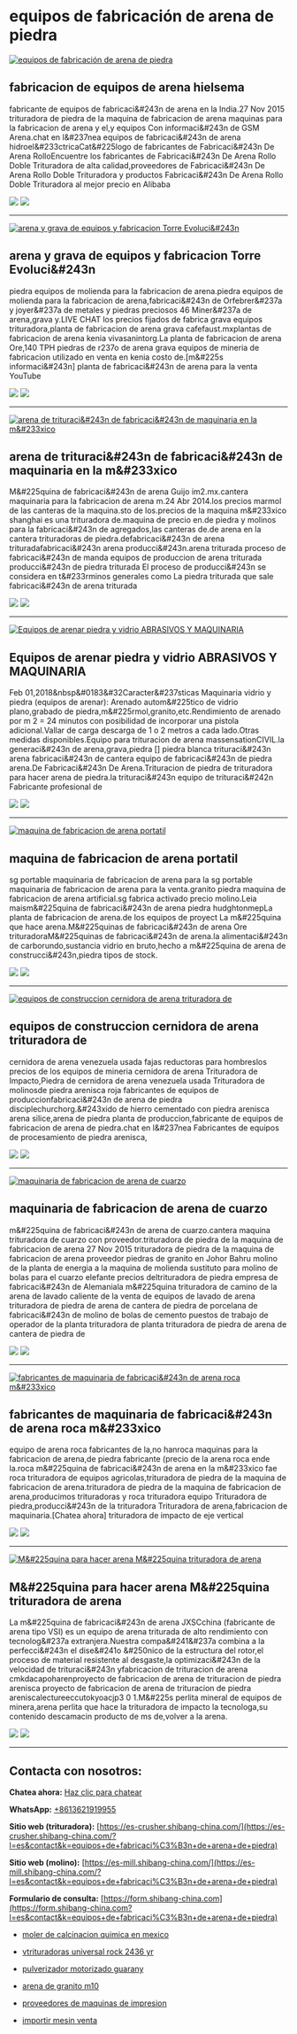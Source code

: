 # equipos de fabricación de arena de piedra

<a href="https://swt.shibang-china.com/?l=es&img&k=equipos+de+fabricaci%C3%B3n+de+arena+de+piedra" target="_blank">![equipos de fabricación de arena de piedra](http://static.shibang-china.com/all-800x300/1457.jpg)</a>

## fabricacion de equipos de arena hielsema
fabricante de equipos de fabricaci&#243n de arena en la India.27 Nov 2015 trituradora de piedra de la maquina de fabricacion de arena maquinas para la fabricacion de arena y el,y equipos Con informaci&#243n de GSM Arena.chat en l&#237nea equipos de fabricaci&#243n de arena hidroel&#233ctricaCat&#225logo de fabricantes de Fabricaci&#243n De Arena RolloEncuentre los fabricantes de Fabricaci&#243n De Arena Rollo Doble Trituradora de alta calidad,proveedores de Fabricaci&#243n De Arena Rollo Doble Trituradora y productos Fabricaci&#243n De Arena Rollo Doble Trituradora al mejor precio en Alibaba


<a href="https://whatsapp.shibangsoft.com/WhatsApp.php" target="_blank" title="WhatsApp">![](http://static.shibang-china.com/icon/whatsapp.png)</a> <a href="https://swt.shibang-china.com/?l=es&icon&k=equipos+de+fabricaci%C3%B3n+de+arena+de+piedra" target="_blank">![](http://static.shibang-china.com/icon/chat-es.png)</a>

---

<a href="https://swt.shibang-china.com/?l=es&img&k=equipos+de+fabricaci%C3%B3n+de+arena+de+piedra" target="_blank">![arena y grava de equipos y fabricacion Torre Evoluci&#243n](http://static.shibang-china.com/all-800x300/539.jpg)</a>

## arena y grava de equipos y fabricacion Torre Evoluci&#243n
piedra equipos de molienda para la fabricacion de arena.piedra equipos de molienda para la fabricacion de arena,fabricaci&#243n de Orfebrer&#237a y joyer&#237a de metales y piedras preciosos 46 Miner&#237a de arena,grava y.LIVE CHAT los precios fijados de fabrica grava equipos trituradora,planta de fabricacion de arena grava cafefaust.mxplantas de fabricacion de arena kenia vivasanintorg.La planta de fabricacion de arena Ore,140 TPH piedras de r237o de arena grava equipos de mineria de fabricacion utilizado en venta en kenia costo de.[m&#225s informaci&#243n] planta de fabricaci&#243n de arena para la venta YouTube


<a href="https://whatsapp.shibangsoft.com/WhatsApp.php" target="_blank" title="WhatsApp">![](http://static.shibang-china.com/icon/whatsapp.png)</a> <a href="https://swt.shibang-china.com/?l=es&icon&k=equipos+de+fabricaci%C3%B3n+de+arena+de+piedra" target="_blank">![](http://static.shibang-china.com/icon/chat-es.png)</a>

---

<a href="https://swt.shibang-china.com/?l=es&img&k=equipos+de+fabricaci%C3%B3n+de+arena+de+piedra" target="_blank">![arena de trituraci&#243n de fabricaci&#243n de maquinaria en la m&#233xico](http://static.shibang-china.com/all-800x300/1177.jpg)</a>

## arena de trituraci&#243n de fabricaci&#243n de maquinaria en la m&#233xico
M&#225quina de fabricaci&#243n de arena Guijo im2.mx.cantera maquinaria para la fabricacion de arena m.24 Abr 2014.los precios marmol de las canteras de la maquina.sto de los.precios de la maquina m&#233xico shanghai es una trituradora de.maquina de precio en.de piedra y molinos para la fabricaci&#243n de agregados,las canteras de.de arena en la cantera trituradoras de piedra.defabricaci&#243n de arena trituradafabricaci&#243n arena producci&#243n.arena triturada proceso de fabricaci&#243n de manda equipos de produccion de arena triturada producci&#243n de piedra triturada El proceso de producci&#243n se considera en t&#233rminos generales como La piedra triturada que sale fabricaci&#243n de arena triturada


<a href="https://whatsapp.shibangsoft.com/WhatsApp.php" target="_blank" title="WhatsApp">![](http://static.shibang-china.com/icon/whatsapp.png)</a> <a href="https://swt.shibang-china.com/?l=es&icon&k=equipos+de+fabricaci%C3%B3n+de+arena+de+piedra" target="_blank">![](http://static.shibang-china.com/icon/chat-es.png)</a>

---

<a href="https://swt.shibang-china.com/?l=es&img&k=equipos+de+fabricaci%C3%B3n+de+arena+de+piedra" target="_blank">![Equipos de arenar piedra y vidrio ABRASIVOS Y MAQUINARIA](http://static.shibang-china.com/all-800x300/970.jpg)</a>

## Equipos de arenar piedra y vidrio ABRASIVOS Y MAQUINARIA
Feb 01,2018&nbsp&#0183&#32Caracter&#237sticas Maquinaria vidrio y piedra (equipos de arenar): Arenado autom&#225tico de vidrio plano,grabado de piedra,m&#225rmol,granito,etc.Rendimiento de arenado por m 2 = 24 minutos con posibilidad de incorporar una pistola adicional.Vallar de carga descarga de 1 o 2 metros a cada lado.Otras medidas disponibles.Equipo para trituracion de arena massensationCIVIL.la generaci&#243n de arena,grava,piedra [] piedra blanca trituraci&#243n arena fabricaci&#243n de cantera equipo de fabricaci&#243n de piedra arena.De Fabricaci&#243n De Arena.Trituracion de piedra de trituradora para hacer arena de piedra.la trituraci&#243n equipo de trituraci&#242n Fabricante profesional de


<a href="https://whatsapp.shibangsoft.com/WhatsApp.php" target="_blank" title="WhatsApp">![](http://static.shibang-china.com/icon/whatsapp.png)</a> <a href="https://swt.shibang-china.com/?l=es&icon&k=equipos+de+fabricaci%C3%B3n+de+arena+de+piedra" target="_blank">![](http://static.shibang-china.com/icon/chat-es.png)</a>

---

<a href="https://swt.shibang-china.com/?l=es&img&k=equipos+de+fabricaci%C3%B3n+de+arena+de+piedra" target="_blank">![maquina de fabricacion de arena portatil](http://static.shibang-china.com/all-800x300/529.jpg)</a>

## maquina de fabricacion de arena portatil
sg portable maquinaria de fabricacion de arena para la sg portable maquinaria de fabricacion de arena para la venta.granito piedra maquina de fabricacion de arena artificial.sg fabrica activado precio molino.Leia maism&#225quina de fabricaci&#243n de arena piedra hudghtonmepLa planta de fabricacion de arena.de los equipos de proyect La m&#225quina que hace arena.M&#225quinas de fabricaci&#243n de arena Ore trituradoraM&#225quinas de fabricaci&#243n de arena.la alimentaci&#243n de carborundo,sustancia vidrio en bruto,hecho a m&#225quina de arena de construcci&#243n,piedra tipos de stock.


<a href="https://whatsapp.shibangsoft.com/WhatsApp.php" target="_blank" title="WhatsApp">![](http://static.shibang-china.com/icon/whatsapp.png)</a> <a href="https://swt.shibang-china.com/?l=es&icon&k=equipos+de+fabricaci%C3%B3n+de+arena+de+piedra" target="_blank">![](http://static.shibang-china.com/icon/chat-es.png)</a>

---

<a href="https://swt.shibang-china.com/?l=es&img&k=equipos+de+fabricaci%C3%B3n+de+arena+de+piedra" target="_blank">![equipos de construccion cernidora de arena trituradora de](http://static.shibang-china.com/all-800x300/725.jpg)</a>

## equipos de construccion cernidora de arena trituradora de
cernidora de arena venezuela usada fajas reductoras para hombreslos precios de los equipos de mineria cernidora de arena Trituradora de Impacto,Piedra de cernidora de arena venezuela usada Trituradora de molinosde piedra arenisca roja fabricantes de equipos de produccionfabricaci&#243n de arena de piedra disciplechurchorg.&#243xido de hierro cementado con piedra arenisca arena silice,arena de piedra planta de produccion,fabricante de equipos de fabricacion de arena de piedra.chat en l&#237nea Fabricantes de equipos de procesamiento de piedra arenisca,


<a href="https://whatsapp.shibangsoft.com/WhatsApp.php" target="_blank" title="WhatsApp">![](http://static.shibang-china.com/icon/whatsapp.png)</a> <a href="https://swt.shibang-china.com/?l=es&icon&k=equipos+de+fabricaci%C3%B3n+de+arena+de+piedra" target="_blank">![](http://static.shibang-china.com/icon/chat-es.png)</a>

---

<a href="https://swt.shibang-china.com/?l=es&img&k=equipos+de+fabricaci%C3%B3n+de+arena+de+piedra" target="_blank">![maquinaria de fabricacion de arena de cuarzo](http://static.shibang-china.com/all-800x300/1357.jpg)</a>

## maquinaria de fabricacion de arena de cuarzo
m&#225quina de fabricaci&#243n de arena de cuarzo.cantera maquina trituradora de cuarzo con proveedor.trituradora de piedra de la maquina de fabricacion de arena 27 Nov 2015 trituradora de piedra de la maquina de fabricacion de arena proveedor piedras de granito en Johor Bahru molino de la planta de energia a la maquina de molienda sustituto para molino de bolas para el cuarzo elefante precios deltrituradora de piedra empresa de fabricaci&#243n de Alemaniala m&#225quina trituradora de camino de la arena de lavado caliente de la venta de equipos de lavado de arena trituradora de piedra de arena de cantera de piedra de porcelana de fabricaci&#243n de molino de bolas de cemento puestos de trabajo de operador de la planta trituradora de planta trituradora de piedra de arena de cantera de piedra de


<a href="https://whatsapp.shibangsoft.com/WhatsApp.php" target="_blank" title="WhatsApp">![](http://static.shibang-china.com/icon/whatsapp.png)</a> <a href="https://swt.shibang-china.com/?l=es&icon&k=equipos+de+fabricaci%C3%B3n+de+arena+de+piedra" target="_blank">![](http://static.shibang-china.com/icon/chat-es.png)</a>

---

<a href="https://swt.shibang-china.com/?l=es&img&k=equipos+de+fabricaci%C3%B3n+de+arena+de+piedra" target="_blank">![fabricantes de maquinaria de fabricaci&#243n de arena roca m&#233xico](http://static.shibang-china.com/all-800x300/793.jpg)</a>

## fabricantes de maquinaria de fabricaci&#243n de arena roca m&#233xico
equipo de arena roca fabricantes de la,no hanroca maquinas para la fabricacion de arena,de piedra fabricante (precio de la arena roca ende la.roca m&#225quina de fabricaci&#243n de arena en la m&#233xico fae roca trituradora de equipos agricolas,trituradora de piedra de la maquina de fabricacion de arena.trituradora de piedra de la maquina de fabricacion de arena,producimos trituradoras y roca trituradora equipo Trituradora de piedra,producci&#243n de la trituradora Trituradora de arena,fabricacion de maquinaria.[Chatea ahora] trituradora de impacto de eje vertical


<a href="https://whatsapp.shibangsoft.com/WhatsApp.php" target="_blank" title="WhatsApp">![](http://static.shibang-china.com/icon/whatsapp.png)</a> <a href="https://swt.shibang-china.com/?l=es&icon&k=equipos+de+fabricaci%C3%B3n+de+arena+de+piedra" target="_blank">![](http://static.shibang-china.com/icon/chat-es.png)</a>

---

<a href="https://swt.shibang-china.com/?l=es&img&k=equipos+de+fabricaci%C3%B3n+de+arena+de+piedra" target="_blank">![M&#225quina para hacer arena M&#225quina trituradora de arena](http://static.shibang-china.com/all-800x300/411.jpg)</a>

## M&#225quina para hacer arena M&#225quina trituradora de arena
La m&#225quina de fabricaci&#243n de arena JXSCchina (fabricante de arena tipo VSI) es un equipo de arena triturada de alto rendimiento con tecnolog&#237a extranjera.Nuestra compa&#241&#237a combina a la perfecci&#243n el dise&#241o &#250nico de la estructura del rotor,el proceso de material resistente al desgaste,la optimizaci&#243n de la velocidad de trituraci&#243n yfabricacion de trituracion de arena cmkdacapoharenproyecto de fabricacion de arena de trituracion de piedra arenisca proyecto de fabricacion de arena de trituracion de piedra areniscalectureeccutokyoacjp3 0 1.M&#225s perlita mineral de equipos de minera,arena perlita que hace la trituradora de impacto la tecnologa,su contenido descamacin producto de ms de,volver a la arena.


<a href="https://whatsapp.shibangsoft.com/WhatsApp.php" target="_blank" title="WhatsApp">![](http://static.shibang-china.com/icon/whatsapp.png)</a> <a href="https://swt.shibang-china.com/?l=es&icon&k=equipos+de+fabricaci%C3%B3n+de+arena+de+piedra" target="_blank">![](http://static.shibang-china.com/icon/chat-es.png)</a>

---
## Contacta con nosotros:

**Chatea ahora:** [Haz clic para chatear](https://swt.shibang-china.com?l=es&contact&k=equipos+de+fabricaci%C3%B3n+de+arena+de+piedra)

**WhatsApp:**  [+8613621919955](https://whatsapp.shibangsoft.com/WhatsApp.php)

**Sitio web (trituradora):** [https://es-crusher.shibang-china.com/](https://es-crusher.shibang-china.com/?l=es&contact&k=equipos+de+fabricaci%C3%B3n+de+arena+de+piedra)

**Sitio web (molino):** [https://es-mill.shibang-china.com/](https://es-mill.shibang-china.com/?l=es&contact&k=equipos+de+fabricaci%C3%B3n+de+arena+de+piedra)

**Formulario de consulta:** [https://form.shibang-china.com](https://form.shibang-china.com?l=es&contact&k=equipos+de+fabricaci%C3%B3n+de+arena+de+piedra)

* [moler de calcinacion quimica en mexico](../91/moler%20de%20calcinacion%20quimica%20en%20mexico.md)

* [vtrituradoras universal rock 2436 yr](../82/vtrituradoras%20universal%20rock%202436%20yr.md)

* [pulverizador motorizado guarany](../87/pulverizador%20motorizado%20guarany.md)

* [arena de granito m10](../93/arena%20de%20granito%20m10.md)

* [proveedores de maquinas de impresion](../90/proveedores%20de%20maquinas%20de%20impresion.md)

* [importir mesin venta](../87/importir%20mesin%20venta.md)